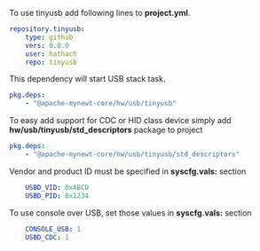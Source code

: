 <!--
#
# Licensed to the Apache Software Foundation (ASF) under one
# or more contributor license agreements.  See the NOTICE file
# distributed with this work for additional information
# regarding copyright ownership.  The ASF licenses this file
# to you under the Apache License, Version 2.0 (the
# "License"); you may not use this file except in compliance
# with the License.  You may obtain a copy of the License at
#
# http://www.apache.org/licenses/LICENSE-2.0
#
# Unless required by applicable law or agreed to in writing,
# software distributed under the License is distributed on an
# "AS IS" BASIS, WITHOUT WARRANTIES OR CONDITIONS OF ANY
#  KIND, either express or implied.  See the License for the
# specific language governing permissions and limitations
# under the License.
#
-->

To use tinyusb add following lines to **project.yml**.

```yaml
repository.tinyusb:
    type: github
    vers: 0.0.0
    user: hathach
    repo: tinyusb
```

This dependency will start USB stack task.
```yaml
pkg.deps:
    - "@apache-mynewt-core/hw/usb/tinyusb"
```

To easy add support for CDC or HID class device simply add
**hw/usb/tinyusb/std_descriptors** package to project
```yaml
pkg.deps:
    - "@apache-mynewt-core/hw/usb/tinyusb/std_descriptors"
```
Vendor and product ID must be specified in **syscfg.vals:** section
```yaml
    USBD_VID: 0xABCD
    USBD_PID: 0x1234

```
To use console over USB, set those values in **syscfg.vals:** section
```yaml
    CONSOLE_USB: 1
    USBD_CDC: 1
```
